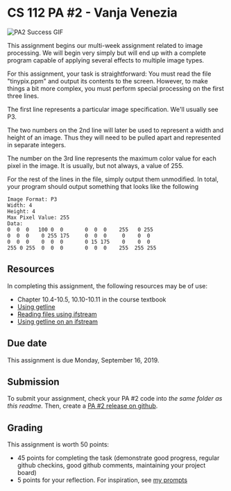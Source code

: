 # CS 112 PA #2 - Vanja Venezia

![PA2 Success GIF](https://github.com/vv52/2019-fall-cs112/blob/master/projects/pa2/pa2.gif)


This assignment begins our multi-week assignment related to image processing.  We will begin very simply but will end up with a complete program capable of applying several effects to multiple image types.  

For this assignment, your task is straightforward: You must read the file "tinypix.ppm" and output its contents to the screen.  However, to make things a bit more complex, you must perform special processing on the first three lines.

The first line represents a particular image specification.  We'll usually see P3.

The two numbers on the 2nd line will later be used to represent a width and height of an image.  Thus they will need to be pulled apart and represented in separate integers.  

The number on the 3rd line represents the maximum color value for each pixel in the image.  It is usually, but not always, a value of 255.  

For the rest of the lines in the file, simply output them unmodified.  In total, your program should output something that looks like the following

```
Image Format: P3
Width: 4 
Height: 4
Max Pixel Value: 255
Data:
0  0  0   100 0  0       0  0  0    255   0 255
0  0  0    0 255 175     0  0  0     0    0  0
0  0  0    0  0  0       0 15 175    0    0  0
255 0 255  0  0  0       0  0  0    255  255 255
```

## Resources
In completing this assignment, the following resources may be of use:
* Chapter 10.4-10.5, 10.10-10.11 in the course textbook
* [Using getline](http://www.cplusplus.com/reference/string/string/getline/)
* [Reading files using ifstream](http://www.cplusplus.com/doc/tutorial/files/)
* [Using getline on an ifstream](https://stackoverflow.com/questions/6663131/reading-a-line-from-ifstream-into-a-string-variable)

## Due date
This assignment is due Monday, September 16, 2019.  

## Submission
To submit your assignment, check your PA #2 code into *the same folder as this readme.*  Then, create a [PA #2 release on github](https://help.github.com/en/articles/creating-releases).

## Grading
This assignment is worth 50 points:
* 45 points for completing the task (demonstrate good progress, regular github checkins, good github comments, maintaining your project board)
* 5 points for your reflection.  For inspiration, see [my prompts](../../docs/sample_reflection.md) 

